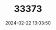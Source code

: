 ---
title: "33373"
category: "Dipterocarpus chartaceus"
draft: false
date: 2024-02-22 13:03:50
languages:
  Malay: ["Keruing kertas"]
  Thai: ["Yaang Waat", "Yang Pai"]
---